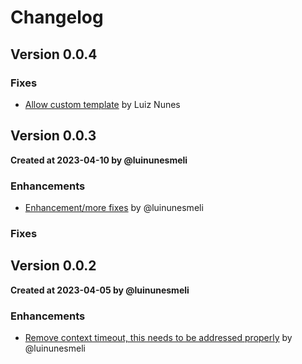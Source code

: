 # Changelog

## Version 0.0.4
### Fixes
* [Allow custom template](https://github.com/luinunesmeli/goscriba/pull/98) by Luiz Nunes

## Version 0.0.3
**Created at 2023-04-10 by @luinunesmeli**

### Enhancements
* [Enhancement/more fixes](https://github.com/luinunesmeli/goscriba/pull/87) by @luinunesmeli
### Fixes

## Version 0.0.2
**Created at 2023-04-05 by @luinunesmeli**

### Enhancements
* [Remove context timeout, this needs to be addressed properly](https://github.com/luinunesmeli/goscriba/pull/60) by @luinunesmeli
